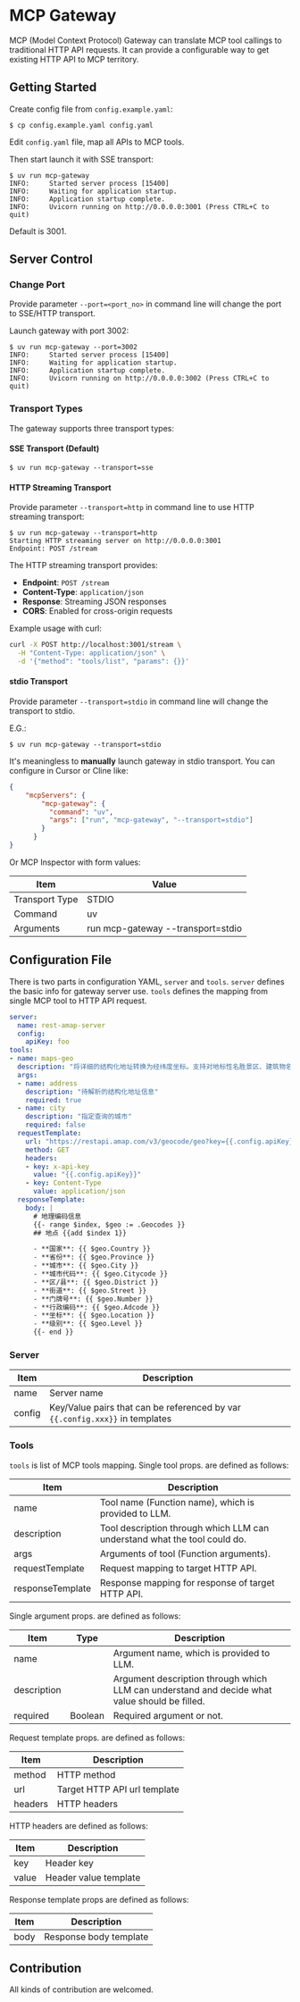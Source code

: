 # MCP Gateway

MCP (Model Context Protocol) Gateway can translate MCP tool callings to traditional HTTP API requests. It can provide a configurable way to get existing HTTP API to MCP territory.

## Getting Started

Create config file from `config.example.yaml`:

```shell
$ cp config.example.yaml config.yaml
```

Edit `config.yaml` file, map all APIs to MCP tools.

Then start launch it with SSE transport:

```shell
$ uv run mcp-gateway
INFO:     Started server process [15400]
INFO:     Waiting for application startup.
INFO:     Application startup complete.
INFO:     Uvicorn running on http://0.0.0.0:3001 (Press CTRL+C to quit)
```

Default is 3001.

## Server Control

### Change Port

Provide parameter `--port=<port_no>`  in command line will change the port to SSE/HTTP transport.

Launch gateway with port 3002:

```shell
$ uv run mcp-gateway --port=3002
INFO:     Started server process [15400]
INFO:     Waiting for application startup.
INFO:     Application startup complete.
INFO:     Uvicorn running on http://0.0.0.0:3002 (Press CTRL+C to quit)
```

### Transport Types

The gateway supports three transport types:

#### SSE Transport (Default)

```shell
$ uv run mcp-gateway --transport=sse
```

#### HTTP Streaming Transport

Provide parameter `--transport=http` in command line to use HTTP streaming transport:

```shell
$ uv run mcp-gateway --transport=http
Starting HTTP streaming server on http://0.0.0.0:3001
Endpoint: POST /stream
```

The HTTP streaming transport provides:
- **Endpoint**: `POST /stream`
- **Content-Type**: `application/json`
- **Response**: Streaming JSON responses
- **CORS**: Enabled for cross-origin requests

Example usage with curl:
```bash
curl -X POST http://localhost:3001/stream \
  -H "Content-Type: application/json" \
  -d '{"method": "tools/list", "params": {}}'
```

#### stdio Transport

Provide parameter `--transport=stdio` in command line will change the transport to stdio.

E.G.:

```shell
$ uv run mcp-gateway --transport=stdio
```

It's meaningless to **manually** launch gateway in stdio transport. You can configure in Cursor or Cline like:

```json
{
    "mcpServers": {
        "mcp-gateway": {
          "command": "uv",
          "args": ["run", "mcp-gateway", "--transport=stdio"]
        }
      }
}
```

Or MCP Inspector with form values:

| Item           | Value                             |
| -------------- | --------------------------------- |
| Transport Type | STDIO                             |
| Command        | uv                                |
| Arguments      | run mcp-gateway --transport=stdio |

## Configuration File

There is two parts in configuration YAML, `server` and `tools`. `server` defines the basic info for gateway server use. `tools` defines the mapping from single MCP tool to HTTP API request.

```yaml
server:
  name: rest-amap-server
  config:
    apiKey: foo
tools:
- name: maps-geo
  description: "将详细的结构化地址转换为经纬度坐标。支持对地标性名胜景区、建筑物名称解析为经纬度坐标"
  args:
  - name: address
    description: "待解析的结构化地址信息"
    required: true
  - name: city
    description: "指定查询的城市"
    required: false
  requestTemplate:
    url: "https://restapi.amap.com/v3/geocode/geo?key={{.config.apiKey}}&address={{.args.address}}&city={{.args.city}}&source=ts_mcp"
    method: GET
    headers:
    - key: x-api-key
      value: "{{.config.apiKey}}"
    - key: Content-Type
      value: application/json
  responseTemplate:
    body: |
      # 地理编码信息
      {{- range $index, $geo := .Geocodes }}
      ## 地点 {{add $index 1}}

      - **国家**: {{ $geo.Country }}
      - **省份**: {{ $geo.Province }}
      - **城市**: {{ $geo.City }}
      - **城市代码**: {{ $geo.Citycode }}
      - **区/县**: {{ $geo.District }}
      - **街道**: {{ $geo.Street }}
      - **门牌号**: {{ $geo.Number }}
      - **行政编码**: {{ $geo.Adcode }}
      - **坐标**: {{ $geo.Location }}
      - **级别**: {{ $geo.Level }}
      {{- end }}
```

### Server

| Item   | Description                                                  |
| ------ | ------------------------------------------------------------ |
| name   | Server name                                                  |
| config | Key/Value pairs that can be referenced by var `{{.config.xxx}}` in templates |

### Tools

`tools` is list of MCP tools mapping. Single tool props. are defined as follows:

| Item             | Description                                                  |
| ---------------- | ------------------------------------------------------------ |
| name             | Tool name (Function name), which is provided to LLM.         |
| description      | Tool description through which LLM can understand what the tool could do. |
| args             | Arguments of tool (Function arguments).                      |
| requestTemplate  | Request mapping to target HTTP API.                          |
| responseTemplate | Response mapping for response of target HTTP API.            |

Single argument props. are defined as follows:

| Item        | Type    | Description                                                  |
| ----------- | ------- | ------------------------------------------------------------ |
| name        |         | Argument name, which is provided to LLM.                     |
| description |         | Argument description through which LLM can understand and decide what value should be filled. |
| required    | Boolean | Required argument or not.                                    |

Request template props. are defined as follows:

| Item    | Description                  |
| ------- | ---------------------------- |
| method  | HTTP method                  |
| url     | Target HTTP API url template |
| headers | HTTP headers                 |

HTTP headers are defined as follows:

| Item  | Description           |
| ----- | --------------------- |
| key   | Header key            |
| value | Header value template |

Response template props are defined as follows:

| Item | Description            |
| ---- | ---------------------- |
| body | Response body template |

## Contribution

All kinds of contribution are welcomed.